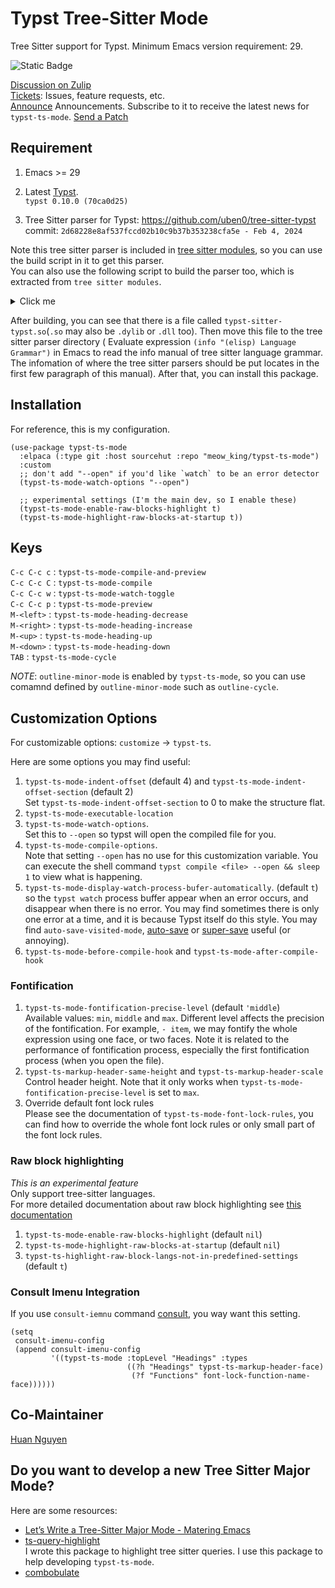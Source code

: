 # Typst Tree-Sitter Mode

Tree Sitter support for Typst. Minimum Emacs version requirement: 29.  

![Static Badge](https://img.shields.io/badge/Made_with-Emacs-purple)

[Discussion on Zulip](https://meow-place.zulipchat.com/)  
[Tickets](https://todo.sr.ht/~meow_king/typst-ts-mode): Issues, feature requests, etc.  
[Announce](https://lists.sr.ht/~meow_king/typst-ts-mode-announce) Announcements. Subscribe to it to receive the latest news for `typst-ts-mode`.
[Send a Patch](https://lists.sr.ht/~meow_king/typst-ts-mode-dev)  

## Requirement

1. Emacs >= 29

2. Latest [Typst](https://github.com/typst/typst).  
`typst 0.10.0 (70ca0d25)`

3. Tree Sitter parser for Typst: https://github.com/uben0/tree-sitter-typst  
commit: `2d68228e8af537fccd02b10c9b37b353238cfa5e - Feb 4, 2024`  

Note this tree sitter parser is included in [tree sitter modules](https://github.com/casouri/tree-sitter-module), so you can use the build script 
in it to get this parser.  
You can also use the following script to build the parser too, which is extracted 
from `tree sitter modules`.  
<details>
  <summary>Click me</summary>
  
*Note*, you should change the extension of `libtree-sitter-typst.so` from `so` to `dylib`(Darwin) or 
`dll`(Windows) to match your system specification.

```shell
git clone --depth=1 --single-branch -b master git@github.com:uben0/tree-sitter-typst.git

cd tree-sitter-typst/src
cc -fPIC -c -I. parser.c

# Compile scanner.c.
if test -f scanner.c
then
    cc -fPIC -c -I. scanner.c
fi

# Compile scanner.cc.
if test -f scanner.cc
then
    c++ -fPIC -I. -c scanner.cc
fi

# Link.
if test -f scanner.cc
then
    c++ -fPIC -shared *.o -o "libtree-sitter-typst.so"
else
    cc -fPIC -shared *.o -o "libtree-sitter-typst.so"
fi
```

</details>


After building, you can see that there is a file called `typst-sitter-typst.so`(`.so` may also be `.dylib` or `.dll` too). Then move this file to the tree sitter parser directory ( Evaluate expression `(info "(elisp) Language Grammar")` in Emacs to read the info manual of tree sitter language grammar. The infomation of where the tree sitter parsers should be put locates in the first few paragraph of this manual). After that, you can install this package. 

## Installation

For reference, this is my configuration.
``` emacs-lisp
(use-package typst-ts-mode
  :elpaca (:type git :host sourcehut :repo "meow_king/typst-ts-mode")
  :custom
  ;; don't add "--open" if you'd like `watch` to be an error detector
  (typst-ts-mode-watch-options "--open")
  
  ;; experimental settings (I'm the main dev, so I enable these)
  (typst-ts-mode-enable-raw-blocks-highlight t)
  (typst-ts-mode-highlight-raw-blocks-at-startup t))
```

## Keys

`C-c C-c c` : `typst-ts-mode-compile-and-preview`  
`C-c C-c C` : `typst-ts-mode-compile`  
`C-c C-c w` : `typst-ts-mode-watch-toggle`  
`C-c C-c p` : `typst-ts-mode-preview`  
`M-<left>`  : `typst-ts-mode-heading-decrease`  
`M-<right>` : `typst-ts-mode-heading-increase`  
`M-<up>`    : `typst-ts-mode-heading-up`  
`M-<down>`  : `typst-ts-mode-heading-down`  
`TAB`       : `typst-ts-mode-cycle`  

*NOTE*: `outline-minor-mode` is enabled by `typst-ts-mode`, so you can use comamnd 
defined by `outline-minor-mode` such as `outline-cycle`.

## Customization Options

For customizable options: `customize` -> `typst-ts`.  

Here are some options you may find useful:  
1. `typst-ts-mode-indent-offset` (default 4) and `typst-ts-mode-indent-offset-section` (default 2)  
   Set `typst-ts-mode-indent-offset-section` to 0 to make the structure flat.
2. `typst-ts-mode-executable-location`  
3. `typst-ts-mode-watch-options`.  
   Set this to `--open` so typst will open the compiled file for you.
4. `typst-ts-mode-compile-options`.  
   Note that setting `--open` has no use for this customization variable. 
   You can execute the shell command `typst compile <file> --open && sleep 1`
   to view what is happening. 
5. `typst-ts-mode-display-watch-process-bufer-automatically`. (default `t`)  
   so the `typst watch` process buffer appear when an error occurs, and 
   disappear when there is no error. You may find sometimes there is only one 
   error at a time, and it is because Typst itself do this style. 
   You may find `auto-save-visited-mode`,
   [auto-save](https://github.com/manateelazycat/auto-save) or 
   [super-save](https://github.com/bbatsov/super-save) useful (or annoying).
6. `typst-ts-mode-before-compile-hook` and `typst-ts-mode-after-compile-hook`  

### Fontification
1. `typst-ts-mode-fontification-precise-level` (default `'middle`)  
   Available values: `min`, `middle` and `max`. Different level affects the precision
   of the fontification. For example, `- item`, we may fontify the whole expression
   using one face, or two faces. Note it is related to the performance of fontification
   process, especially the first fontification process (when you open the file).  
2. `typst-ts-markup-header-same-height` and `typst-ts-markup-header-scale`  
   Control header height. Note that it only works when `typst-ts-mode-fontification-precise-level`
   is set to `max`.
3. Override default font lock rules  
   Please see the documentation of `typst-ts-mode-font-lock-rules`, you can find 
   how to override the whole font lock rules or only small part of the font lock
   rules.

### Raw block highlighting
_This is an experimental feature_  
Only support tree-sitter languages.  
For more detailed documentation about raw block highlighting see 
[this documentation](./doc/raw-block-highlighing.md)  
1. `typst-ts-mode-enable-raw-blocks-highlight` (default `nil`)  
2. `typst-ts-mode-highlight-raw-blocks-at-startup` (default `nil`)  
3. `typst-ts-highlight-raw-block-langs-not-in-predefined-settings` (default `t`)  

### Consult Imenu Integration
If you use `consult-iemnu`
command [consult](https://github.com/minad/consult), you way want this setting.
``` emacs-lisp
(setq
 consult-imenu-config
 (append consult-imenu-config
         '((typst-ts-mode :topLevel "Headings" :types
                          ((?h "Headings" typst-ts-markup-header-face)
                           (?f "Functions" font-lock-function-name-face))))))
```

## Co-Maintainer

[Huan Nguyen](https://sr.ht/~huan)

## Do you want to develop a new Tree Sitter Major Mode?

Here are some resources:
- [Let’s Write a Tree-Sitter Major Mode - Matering Emacs](https://www.masteringemacs.org/article/lets-write-a-treesitter-major-mode)
- [ts-query-highlight](https://sr.ht/~meow_king/ts-query-highlight/)  
  I wrote this package to highlight tree sitter queries. I use this package to help
developing `typst-ts-mode`.
- [combobulate](https://github.com/mickeynp/combobulate)
